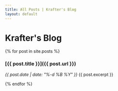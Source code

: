 ```yaml
---
title: All Posts | Krafter's Blog
layout: default
---
```

# Krafter's Blog

{% for post in site.posts %}
### [{{ post.title }}]({{ post.url }})
*{{ post.date | date: "%-d %B %Y" }}*
{{ post.excerpt }}

{% endfor %}
